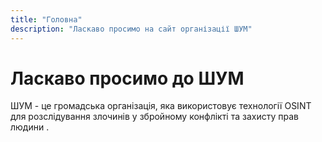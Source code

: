 ```yaml
---
title: "Головна"
description: "Ласкаво просимо на сайт організації ШУМ"
---
```


# Ласкаво просимо до ШУМ

ШУМ - це громадська організація, яка використовує технології OSINT для розслідування злочинів у збройному конфлікті та захисту прав людини .


